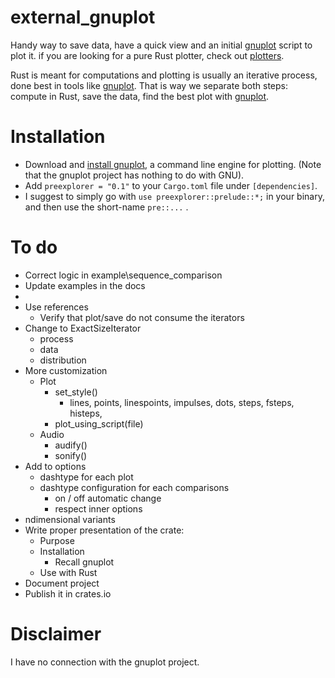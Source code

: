 # external_gnuplot
Handy way to save data, have a quick view and an initial [gnuplot](http://www.gnuplot.info/) script to plot it. 
if you are looking for a pure Rust plotter, check out [plotters](https://crates.io/crates/plotters).



Rust is meant for computations and plotting is usually an iterative process, done best in tools like [gnuplot](http://www.gnuplot.info/). That is way we separate both steps: compute in Rust, save the data, find the best plot with [gnuplot](http://www.gnuplot.info/). 



# Installation

- Download and [install gnuplot](http://www.gnuplot.info/download.html), a command line engine for plotting. (Note that the gnuplot project has nothing to do with GNU).
- Add ``preexplorer = "0.1"`` to your ``Cargo.toml`` file under ``[dependencies]``.
- I suggest to simply go with ``use preexplorer::prelude::*;`` in your binary, and then use the short-name ``pre::...`` .



# To do

- Correct logic in example\sequence_comparison
- Update examples in the docs
- 
- Use references
  - Verify that plot/save do not consume the iterators
- Change to ExactSizeIterator
  - process
  - data
  - distribution
- More customization
  - Plot
    - set_style()
      - lines, points, linespoints, impulses, dots, steps, fsteps, histeps,
    - plot_using_script(file)
  - Audio
    - audify()
    - sonify()
- Add to options
  - dashtype for each plot
  - dashtype configuration for each comparisons
    - on / off automatic change
    - respect inner options
- ndimensional variants
- Write proper presentation of the crate:
  - Purpose
  - Installation
    - Recall gnuplot
  - Use with Rust
- Document project
- Publish it in crates.io



# Disclaimer

I have no connection with the gnuplot project.
